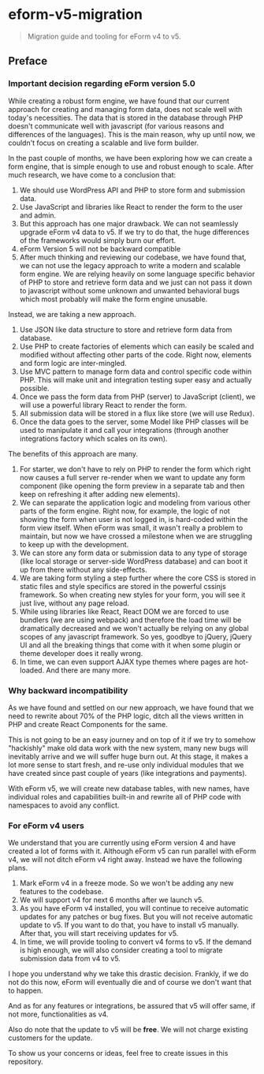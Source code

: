 # eform-v5-migration

> Migration guide and tooling for eForm v4 to v5.

## Preface

### Important decision regarding eForm version 5.0

While creating a robust form engine, we have found that our current approach for creating and managing form data, does not scale well with today's necessities. The data that is stored in the database through PHP doesn't communicate well with javascript (for various reasons and differences of the languages). This is the main reason, why up until now, we couldn't focus on creating a scalable and live form builder.

In the past couple of months, we have been exploring how we can create a form engine, that is simple enough to use and robust enough to scale. After much research, we have come to a conclusion that:

1. We should use WordPress API and PHP to store form and submission data.
2. Use JavaScript and libraries like React to render the form to the user and admin.
3. But this approach has one major drawback. We can not seamlessly upgrade eForm v4 data to v5. If we try to do that, the huge differences of the frameworks would simply burn our effort.
4. eForm Version 5 will not be backward compatible
5. After much thinking and reviewing our codebase, we have found that, we can not use the legacy approach to write a modern and scalable form engine. We are relying heavily on some language specific behavior of PHP to store and retrieve form data and we just can not pass it down to javascript without some unknown and unwanted behavioral bugs which most probably will make the form engine unusable.

Instead, we are taking a new approach.

1. Use JSON like data structure to store and retrieve form data from database.
2. Use PHP to create factories of elements which can easily be scaled and modified without affecting other parts of the code. Right now, elements and form logic are inter-mingled.
3. Use MVC pattern to manage form data and control specific code within PHP. This will make unit and integration testing super easy and actually possible.
4. Once we pass the form data from PHP (server) to JavaScript (client), we will use a powerful library React to render the form.
5. All submission data will be stored in a flux like store (we will use Redux).
6. Once the data goes to the server, some Model like PHP classes will be used to manipulate it and call your integrations (through another integrations factory which scales on its own).

The benefits of this approach are many.

1. For starter, we don't have to rely on PHP to render the form which right now causes a full server re-render when we want to update any form component (like opening the form preview in a separate tab and then keep on refreshing it after adding new elements).
2. We can separate the application logic and modeling from various other parts of the form engine. Right now, for example, the logic of not showing the form when user is not logged in, is hard-coded within the form view itself. When eForm was small, it wasn't really a problem to maintain, but now we have crossed a milestone when we are struggling to keep up with the development.
3. We can store any form data or submission data to any type of storage (like local storage or server-side WordPress database) and can boot it up from there without any side-effects.
4. We are taking form styling a step further where the core CSS is stored in static files and style specifics are stored in the powerful cssinjs framework. So when creating new styles for your form, you will see it just live, without any page reload.
5. While using libraries like React, React DOM we are forced to use bundlers (we are using webpack) and therefore the load time will be dramatically decreased and we won't actually be relying on any global scopes of any javascript framework. So yes, goodbye to jQuery, jQuery UI and all the breaking things that come with it when some plugin or theme developer does it really wrong.
6. In time, we can even support AJAX type themes where pages are hot-loaded.
And there are many more.

### Why backward incompatibility
As we have found and settled on our new approach, we have found that we need to rewrite about 70% of the PHP logic, ditch all the views written in PHP and create React Components for the same.

This is not going to be an easy journey and on top of it if we try to somehow "hackishly" make old data work with the new system, many new bugs will inevitably arrive and we will suffer huge burn out. At this stage, it makes a lot more sense to start fresh, and re-use only individual modules that we have created since past couple of years (like integrations and payments).

With eForm v5, we will create new database tables, with new names, have individual roles and capabilities built-in and rewrite all of PHP code with namespaces to avoid any conflict.

### For eForm v4 users
We understand that you are currently using eForm version 4 and have created a lot of forms with it. Although eForm v5 can run parallel with eForm v4, we will not ditch eForm v4 right away. Instead we have the following plans.

1. Mark eForm v4 in a freeze mode. So we won't be adding any new features to the codebase.
2. We will support v4 for next 6 months after we launch v5.
3. As you have eForm v4 installed, you will continue to receive automatic updates for any patches or bug fixes. But you will not receive automatic update to v5. If you want to do that, you have to install v5 manually. After that, you will start receiving updates for v5.
4. In time, we will provide tooling to convert v4 forms to v5. If the demand is high enough, we will also consider creating a tool to migrate submission data from v4 to v5.

I hope you understand why we take this drastic decision. Frankly, if we do not do this now, eForm will eventually die and of course we don't want that to happen.

And as for any features or integrations, be assured that v5 will offer same, if not more, functionalities as v4.

Also do note that the update to v5 will be **free**. We will not charge existing customers for the update.

To show us your concerns or ideas, feel free to create issues in this repository.
